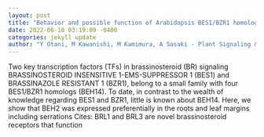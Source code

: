 ```yaml
--- 
layout: post 
title: "Behavior and possible function of Arabidopsis BES1/BZR1 homolog 2 in brassinosteroid signaling" 
date: 2022-06-18 03:19:09 -0400 
categories: jekyll update 
author: "Y Otani, M Kawanishi, M Kamimura, A Sasaki - Plant Signaling & Behavior, 2022" 
--- 
```

Two key transcription factors (TFs) in brassinosteroid (BR) signaling BRASSINOSTEROID INSENSITIVE 1-EMS-SUPPRESSOR 1 (BES1) and BRASSINAZOLE RESISTANT 1 (BZR1), belong to a small family with four BES1/BZR1 homologs (BEH14). To date, in contrast to the wealth of knowledge regarding BES1 and BZR1, little is known about BEH14. Here, we show that BEH2 was expressed preferentially in the roots and leaf margins including serrations Cites: BRL1 and BRL3 are novel brassinosteroid receptors that function